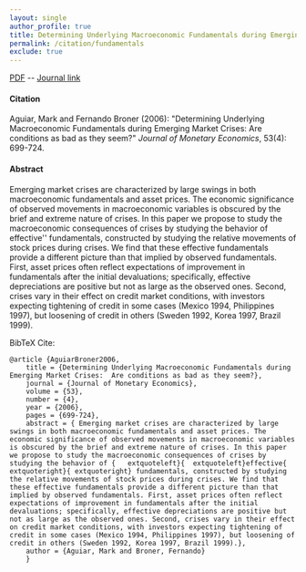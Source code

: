 ```yaml
---
layout: single 
author_profile: true 
title: Determining Underlying Macroeconomic Fundamentals during Emerging Market Crises&#58; Are conditions as bad as they seem? 
permalink: /citation/fundamentals
exclude: true
---
```


[PDF](https://markaguiar.github.io/files/fund_jme.pdf) -- [Journal link](https://doi.org/10.1016/j.jmoneco.2005.02.005)
#### Citation

Aguiar, Mark and Fernando Broner (2006): "Determining Underlying Macroeconomic Fundamentals during Emerging Market Crises: Are conditions as bad as they seem?" *Journal of Monetary Economics*, 53(4): 699-724.

#### Abstract

Emerging market crises are characterized by large swings in both macroeconomic fundamentals and asset prices. The economic significance of observed movements in macroeconomic variables is obscured by the brief and extreme nature of crises. In this paper we propose to study the macroeconomic consequences of crises by studying the behavior of effective'' fundamentals, constructed by studying the relative movements of stock prices during crises. We find that these effective fundamentals provide a different picture than that implied by observed fundamentals. First, asset prices often reflect expectations of improvement in fundamentals after the initial devaluations; specifically, effective depreciations are positive but not as large as the observed ones. Second, crises vary in their effect on credit market conditions, with investors expecting tightening of credit in some cases (Mexico 1994, Philippines 1997), but loosening of credit in others (Sweden 1992, Korea 1997, Brazil 1999).

BibTeX Cite:

	@article {AguiarBroner2006,
		title = {Determining Underlying Macroeconomic Fundamentals during Emerging Market Crises:  Are conditions as bad as they seem?},
		journal = {Journal of Monetary Economics},
		volume = {53},
		number = {4},
		year = {2006},
		pages = {699-724},
		abstract = { Emerging market crises are characterized by large swings in both macroeconomic fundamentals and asset prices. The economic significance of observed movements in macroeconomic variables is obscured by the brief and extreme nature of crises. In this paper we propose to study the macroeconomic consequences of crises by studying the behavior of {	extquoteleft}{	extquoteleft}effective{	extquoteright}{	extquoteright} fundamentals, constructed by studying the relative movements of stock prices during crises. We find that these effective fundamentals provide a different picture than that implied by observed fundamentals. First, asset prices often reflect expectations of improvement in fundamentals after the initial devaluations; specifically, effective depreciations are positive but not as large as the observed ones. Second, crises vary in their effect on credit market conditions, with investors expecting tightening of credit in some cases (Mexico 1994, Philippines 1997), but loosening of credit in others (Sweden 1992, Korea 1997, Brazil 1999).},
		author = {Aguiar, Mark and Broner, Fernando}
		}